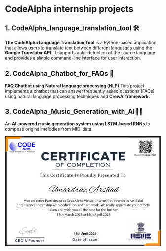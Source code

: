# CodeAlpha internship projects 
## 1. CodeAlpha_language_translation_tool 🛠
**The CodeAlpha Language Translation Tool** is a Python-based application that allows users to translate text between different languages using the **Google Translator API**. It supports auto-detection of the source language and provides a simple command-line interface for user interaction.

## 2. CodeAlpha_Chatbot_for_FAQs 🤖
**FAQ Chatbot using Natural language processing (NLP)**
This project implements a chatbot that can answer frequently asked questions (FAQs) using natural language processing techniques and **CrewAI framework.**
## 3. CodeAlpha_Music_Generation_with_AI🎹🎵
An **AI-powered music generation system using LSTM-based RNNs** to compose original melodies from MIDI data.   

![Certificate](https://github.com/UmardrazArshad/CodeAlpha_Projects/blob/main/Certificate.png)
